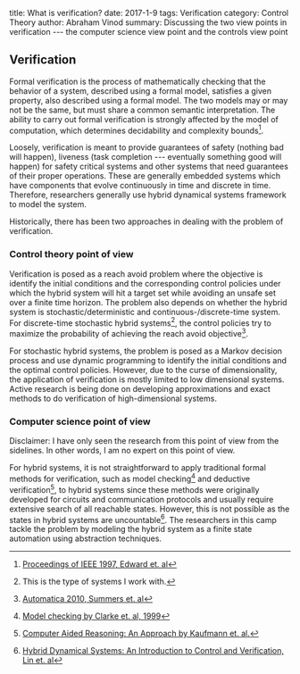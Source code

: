title: What is verification?
date: 2017-1-9
tags: Verification
category: Control Theory
author: Abraham Vinod
summary: Discussing the two view points in verification --- the computer science view point and the controls view point

## Verification 

Formal verification is the process of mathematically checking that the behavior
of a system, described using a formal model, satisfies a given property, also
described using a formal model. The two models may or may not be the same, but
must share a common semantic interpretation. The ability to carry out formal
verification is strongly affected by the model of computation, which determines
decidability and complexity bounds[^EdwardIEEE1997].

Loosely, verification is meant to provide guarantees of safety (nothing bad will
happen), liveness (task completion --- eventually something good will happen)
for safety critical systems and other systems that need guarantees of their
    proper operations. These are generally embedded systems which have
    components that evolve continuously in time and discrete in time. Therefore,
    researchers generally use hybrid dynamical systems framework to model the
    system. 

Historically, there has been two approaches in dealing with the problem of
verification.

### Control theory point of view

Verification is posed as a reach avoid problem where the objective is identify
the initial conditions and the corresponding control policies under which the
hybrid system will hit a target set while avoiding an unsafe set over a finite
time horizon. The problem also depends on whether the hybrid system is
stochastic/deterministic and continuous-/discrete-time system. For discrete-time
stochastic hybrid systems[^myInterest], the control policies try to maximize the probability
of achieving the reach avoid objective[^SummersAutomatica2010].

For stochastic hybrid
systems, the problem is posed as a Markov decision process and use dynamic
programming to identify the initial conditions and the optimal control policies.
However, due to the curse of dimensionality, the application of verification is
mostly limited to low dimensional systems. Active research is being done on
developing approximations and exact methods to do verification of
high-dimensional systems.


### Computer science point of view  


Disclaimer: I have only seen the research from this point of view from the
sidelines. In other words, I am no expert on this point of view.

For hybrid systems, it is not straightforward to apply traditional formal
methods for verification, such as model checking[^ClarkeBook1999] and deductive
verification[^KaufmannBook2000], to hybrid systems since these methods were
originally developed for circuits and communication protocols and usually
require extensive search of all reachable states.  However, this is not possible
as the states in hybrid systems are uncountable[^LinBook2000]. The researchers
in this camp tackle the problem by modeling the hybrid system as a finite state
automation using abstraction techniques.

[^EdwardIEEE1997]: [Proceedings of IEEE 1997, Edward et.  al](ieeexplore.ieee.org/document/558710)
[^SummersAutomatica2010]: [Automatica 2010, Summers et.
al](http://linkinghub.elsevier.com/retrieve/pii/S0005109810003547)
[^myInterest]: This is the type of systems I work with.
[^ClarkeBook1999]: [Model checking by Clarke et. al, 1999](dl.acm.org/citation.cfm?id=332656)
[^KaufmannBook2000]: [Computer Aided Reasoning: An Approach by Kaufmann et.  al.](http://dl.acm.org/citation.cfm?id=555902)
[^LinBook2000]: [Hybrid Dynamical Systems: An Introduction to Control and Verification, Lin et.  al](www.nowpublishers.com/article/Details/SYS-001)
<!--
[^MitchellLvlSet]:
[https://www.cs.ubc.ca/~mitchell/ToolboxLS/](https://www.cs.ubc.ca/~mitchell/ToolboxLS/)
For deterministic continuous-time systems, the reach-avoid problem can solved
using Level set toolbox methods[^MitchellLvlSet]. -->
